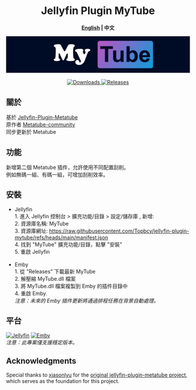 <h1 align="center">Jellyfin Plugin MyTube</h1>
<p align="center"><b><a href="README.md">English</a> | 中文</b></p>

<p align="center">
<img alt="Plugin Banner" src="https://github.com/Topbcy/jellyfin-plugin-mytube/blob/main/banner.png?raw=true"/>

<p align="center">
<a href="https://github.com/Topbcy/jellyfin-plugin-mytube">
<img alt="Downloads" src="https://img.shields.io/github/downloads/Topbcy/jellyfin-plugin-mytube/total">
</a>
<a href="https://github.com/Topbcy/jellyfin-plugin-mytube/releases">
<img alt="Releases" src="https://img.shields.io/github/v/release/Topbcy/jellyfin-plugin-mytube?include_prereleases&logo=smartthings">
</a> 
</p>

## 關於
基於 [Jellyfin-Plugin-Metatube](https://github.com/metatube-community/jellyfin-plugin-metatube)
<br>原作者 [Metatube-community](https://github.com/metatube-community)
<br>同步更新於 Metatube

## 功能
新增第二個 Metatube 插件，允許使用不同配置刮削。<br>
例如無碼一組、有碼一組，可增加刮削效率。<br>

## 安裝
- Jellyfin
<br> 1. 進入 Jellyfin 控制台 > 擴充功能/目錄 > 設定/儲存庫 , 新增:
<br> 2. 資源庫名稱: MyTube
<br> 3. 資源庫網址: https://raw.githubusercontent.com/Topbcy/jellyfin-plugin-mytube/refs/heads/main/manifest.json
<br> 4. 找到 "MyTube" 擴充功能/目錄，點擊 "安裝"
<br> 5. 重啟 Jellyfin</br></br>
- Emby
<br> 1. 從 "Releases" 下載最新 MyTube
<br> 2. 解壓縮 MyTube.dll 檔案
<br> 3. 將 MyTube.dll 檔案複製到 Emby 的插件目錄中
<br> 4. 重啟 Emby.
<br>_注意：未來的 Emby 插件更新將通過排程任務在背景自動處理。_


## 平台
[![Jellyfin](https://img.shields.io/static/v1?color=%2300A4DC&style=for-the-badge&label=Jellyfin&logo=jellyfin&message=10.10.x)](https://jellyfin.org/)
[![Emby](https://img.shields.io/static/v1?color=%2352B54B&style=for-the-badge&label=Emby&logo=emby&message=4.8.x)](https://emby.media/)
<br>_注意：此專案僅支援穩定版本。_


## Acknowledgments
Special thanks to [xjasonlyu](https://github.com/xjasonlyu) for the [original jellyfin-plugin-metatube project](https://github.com/metatube-community/jellyfin-plugin-metatube), which serves as the foundation for this project.
